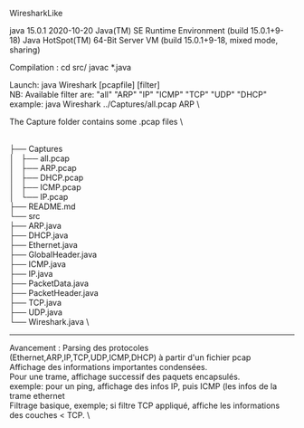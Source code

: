 WiresharkLike

java 15.0.1 2020-10-20
Java(TM) SE Runtime Environment (build 15.0.1+9-18)
Java HotSpot(TM) 64-Bit Server VM (build 15.0.1+9-18, mixed mode, sharing)

Compilation : 
cd src/
javac *.java

Launch: 
java Wireshark [pcapfile] [filter] \
NB: Available filter are: "all" "ARP" "IP" "ICMP" "TCP" "UDP" "DHCP" \
example: java Wireshark ../Captures/all.pcap ARP \

The Capture folder contains some .pcap files \

 \
├── Captures \
│   ├── all.pcap \
│   ├── ARP.pcap \
│   ├── DHCP.pcap \
│   ├── ICMP.pcap \
│   └── IP.pcap \
├── README.md \
└── src\
    ├── ARP.java \
    ├── DHCP.java \
    ├── Ethernet.java \
    ├── GlobalHeader.java \
    ├── ICMP.java \
    ├── IP.java \
    ├── PacketData.java \
    ├── PacketHeader.java \
    ├── TCP.java \
    ├── UDP.java \
    └── Wireshark.java \

-------------------------
Avancement : 
Parsing des protocoles (Ethernet,ARP,IP,TCP,UDP,ICMP,DHCP) à partir d'un fichier pcap \
Affichage des informations importantes condensées. \
Pour une trame, affichage successif des paquets encapsulés. \
exemple: pour un ping, affichage des infos IP, puis ICMP (les infos de la trame ethernet \
Filtrage basique, exemple; si filtre TCP appliqué, affiche les informations des couches < TCP. \
